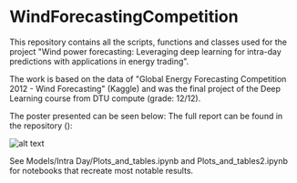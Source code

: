 # WindForecastingCompetition

This repository contains all the scripts, functions and classes used for the project "Wind power forecasting: Leveraging deep learning for intra-day predictions with applications in energy trading".

The work is based on the data of "Global Energy Forecasting Competition 2012 - Wind Forecasting" (Kaggle) and was the final project of the Deep Learning course from DTU compute (grade: 12/12).

The poster presented can be seen below:
The full report can be found in the repository ():

![alt text](Articles/Deep_poster-1.png)

See Models/Intra Day/Plots_and_tables.ipynb and Plots_and_tables2.ipynb for notebooks that recreate most notable results.
